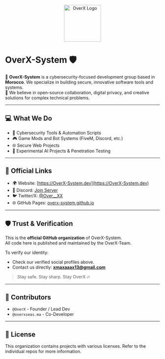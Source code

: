 <p align="center">
  <img src="https://OverX-System.dev/logo.png" width="120" alt="OverX Logo"/>
</p>

# OverX-System 🛡️

🔸 **OverX-System** is a cybersecurity-focused development group based in **Morocco**. We specialize in building secure, innovative software tools and systems.  
🔸 We believe in open-source collaboration, digital privacy, and creative solutions for complex technical problems.

---

## 💻 What We Do
- 🧠 Cybersecurity Tools & Automation Scripts
- 🎮 Game Mods and Bot Systems (FiveM, Discord, etc.)
- 🌐 Secure Web Projects
- 🧪 Experimental AI Projects & Penetration Testing

---

## 📌 Official Links
- 🌍 Website: [https://OverX-System.dev](https://OverX-System.dev)
- 💬 Discord: [Join Server](https://discord.gg/MeU4kjsWU)
- 🐦 Twitter/X: [@Over__XX](https://x.com/Over__XX)
- 🌐 GitHub Pages: [overx-system.github.io](https://overx-system.github.io)

---

## 🛡️ Trust & Verification

This is the **official GitHub organization** of OverX-System.  
All code here is published and maintained by the OverX-Team.

To verify our identity:
- Check our verified social profiles above.
- Contact us directly: **xmaxaaax13@gmail.com**

> Stay safe. Stay sharp. Stay OverX 🔥

---

## 🧠 Contributors
- `@OverX` - Founder / Lead Dev
- `@overxseas.ma` - Co-Developer

---

## 📜 License
This organization contains projects with various licenses. Refer to the individual repos for more information.


